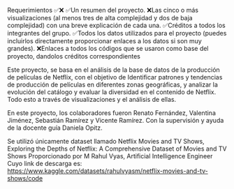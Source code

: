 Requerimientos ✅❌
  ✅Un resumen del proyecto.
  ❌Las cinco o más visualizaciones (al menos tres de alta complejidad y dos de baja complejidad) con una breve explicación de cada una.
  ✅Créditos a todos los integrantes del grupo.
  ✅Todos los datos utilizados para el proyecto (puedes incluirlos directamente proporcionar enlaces a los datos si son muy grandes).
  ❌Enlaces a todos los códigos que se usaron como base del proyecto, dandolos créditos correspondientes

Este proyecto, se basa en el análisis de la base de datos de la producción de películas de Netflix, con el objetivo de Identificar patrones y tendencias de producción de películas en diferentes zonas geográficas, y analizar la evolución del catálogo y evaluar la diversidad en el contenido de Netflix. Todo esto a través de visualizaciones y el análisis de ellas.

En este proyecto, los colaboradores fueron Renato Fernández, Valentina Jiménez, Sebastián Ramírez y Vicente Ramírez. Con la supervisión y ayuda de la docente guía Daniela Opitz.

Se utilizó únicamente dataset llamado Netflix Movies and TV Shows, Exploring the Depths of Netflix: A Comprehensive Dataset of Movies and TV Shows
Proporcionado por M Rahul Vyas, Artificial Intelligence Engineer
Cuyo link de descarga es: https://www.kaggle.com/datasets/rahulvyasm/netflix-movies-and-tv-shows/code
